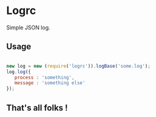 # Logrc

Simple JSON log.

## Usage

```javascript

new log = new (require('logrc')).logBase('some.log');
log.log({
   process : 'something',
   message : 'something else'
});

```

## That's all folks !

